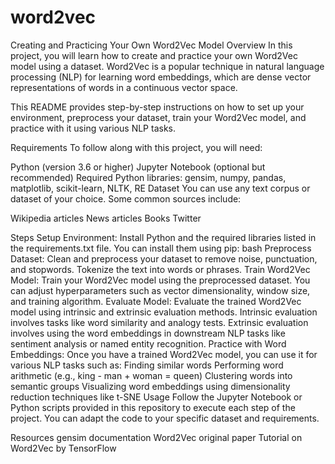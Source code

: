 # word2vec
Creating and Practicing Your Own Word2Vec Model
Overview
In this project, you will learn how to create and practice your own Word2Vec model using a dataset. Word2Vec is a popular technique in natural language processing (NLP) for learning word embeddings, which are dense vector representations of words in a continuous vector space.

This README provides step-by-step instructions on how to set up your environment, preprocess your dataset, train your Word2Vec model, and practice with it using various NLP tasks.

Requirements
To follow along with this project, you will need:

Python (version 3.6 or higher)
Jupyter Notebook (optional but recommended)
Required Python libraries: gensim, numpy, pandas, matplotlib, scikit-learn, NLTK, RE
Dataset
You can use any text corpus or dataset of your choice. Some common sources include:

Wikipedia articles
News articles
Books
Twitter

Steps
Setup Environment: Install Python and the required libraries listed in the requirements.txt file. You can install them using pip:
bash
Preprocess Dataset: Clean and preprocess your dataset to remove noise, punctuation, and stopwords. Tokenize the text into words or phrases.
Train Word2Vec Model: Train your Word2Vec model using the preprocessed dataset. You can adjust hyperparameters such as vector dimensionality, window size, and training algorithm.
Evaluate Model: Evaluate the trained Word2Vec model using intrinsic and extrinsic evaluation methods. Intrinsic evaluation involves tasks like word similarity and analogy tests. Extrinsic evaluation involves using the word embeddings in downstream NLP tasks like sentiment analysis or named entity recognition.
Practice with Word Embeddings: Once you have a trained Word2Vec model, you can use it for various NLP tasks such as:
Finding similar words
Performing word arithmetic (e.g., king - man + woman = queen)
Clustering words into semantic groups
Visualizing word embeddings using dimensionality reduction techniques like t-SNE
Usage
Follow the Jupyter Notebook or Python scripts provided in this repository to execute each step of the project. You can adapt the code to your specific dataset and requirements.

Resources
gensim documentation
Word2Vec original paper
Tutorial on Word2Vec by TensorFlow
